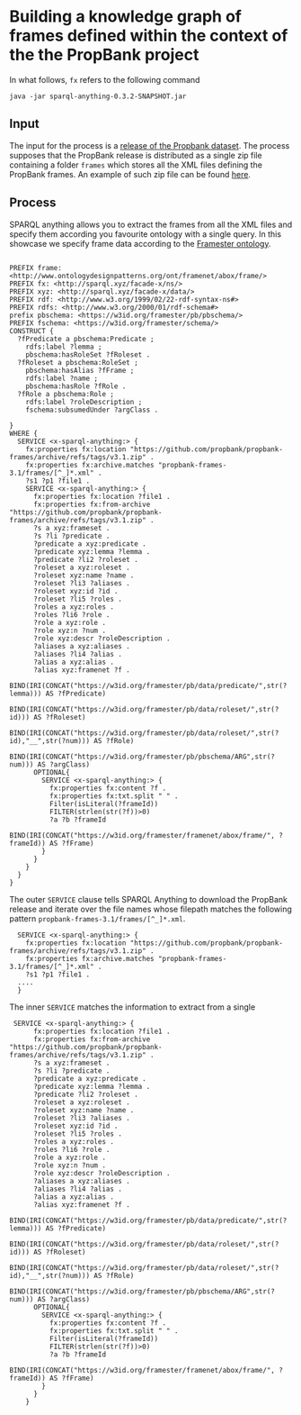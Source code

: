 # Building a knowledge graph of frames defined within the context of the the PropBank project

In what follows, `fx` refers to the following command
```
java -jar sparql-anything-0.3.2-SNAPSHOT.jar  
```

## Input

The input for the process is a [release of the Propbank dataset](https://github.com/propbank/propbank-frames/releases). 
The process supposes that the PropBank release is distributed as a single zip file containing a folder ``frames`` which stores all the XML files defining the PropBank frames.
An example of such zip file can be found [here](https://github.com/propbank/propbank-frames/archive/refs/tags/v3.1.zip).

## Process

SPARQL anything allows you to extract the frames from all the XML files and specify them according you favourite ontology with a single query.
In this showcase we specify frame data according to the [Framester ontology](https://w3id.org/framester).


```

PREFIX frame: <http://www.ontologydesignpatterns.org/ont/framenet/abox/frame/>
PREFIX fx: <http://sparql.xyz/facade-x/ns/>
PREFIX xyz: <http://sparql.xyz/facade-x/data/>
PREFIX rdf: <http://www.w3.org/1999/02/22-rdf-syntax-ns#>
PREFIX rdfs: <http://www.w3.org/2000/01/rdf-schema#>
prefix pbschema: <https://w3id.org/framester/pb/pbschema/>
PREFIX fschema: <https://w3id.org/framester/schema/>
CONSTRUCT {
  ?fPredicate a pbschema:Predicate ;
    rdfs:label ?lemma ;
    pbschema:hasRoleSet ?fRoleset .
  ?fRoleset a pbschema:RoleSet ;
    pbschema:hasAlias ?fFrame ;
    rdfs:label ?name ;
    pbschema:hasRole ?fRole .
  ?fRole a pbschema:Role ;
    rdfs:label ?roleDescription ;
    fschema:subsumedUnder ?argClass .

}
WHERE {
  SERVICE <x-sparql-anything:> {
    fx:properties fx:location "https://github.com/propbank/propbank-frames/archive/refs/tags/v3.1.zip" .
    fx:properties fx:archive.matches "propbank-frames-3.1/frames/[^_]*.xml" .
    ?s1 ?p1 ?file1 .
    SERVICE <x-sparql-anything:> {
      fx:properties fx:location ?file1 .
      fx:properties fx:from-archive "https://github.com/propbank/propbank-frames/archive/refs/tags/v3.1.zip" .
      ?s a xyz:frameset .
      ?s ?li ?predicate .
      ?predicate a xyz:predicate .
      ?predicate xyz:lemma ?lemma .
      ?predicate ?li2 ?roleset .
      ?roleset a xyz:roleset .
      ?roleset xyz:name ?name .
      ?roleset ?li3 ?aliases .
      ?roleset xyz:id ?id .
      ?roleset ?li5 ?roles .
      ?roles a xyz:roles .
      ?roles ?li6 ?role .
      ?role a xyz:role .
      ?role xyz:n ?num .
      ?role xyz:descr ?roleDescription .
      ?aliases a xyz:aliases .
      ?aliases ?li4 ?alias .
      ?alias a xyz:alias .
      ?alias xyz:framenet ?f .
      BIND(IRI(CONCAT("https://w3id.org/framester/pb/data/predicate/",str(?lemma))) AS ?fPredicate)
      BIND(IRI(CONCAT("https://w3id.org/framester/pb/data/roleset/",str(?id))) AS ?fRoleset)
      BIND(IRI(CONCAT("https://w3id.org/framester/pb/data/roleset/",str(?id),"__",str(?num))) AS ?fRole)
      BIND(IRI(CONCAT("https://w3id.org/framester/pb/pbschema/ARG",str(?num))) AS ?argClass)
      OPTIONAL{
        SERVICE <x-sparql-anything:> {
          fx:properties fx:content ?f .
          fx:properties fx:txt.split " " .
          Filter(isLiteral(?frameId))
          FILTER(strlen(str(?f))>0)
          ?a ?b ?frameId
          BIND(IRI(CONCAT("https://w3id.org/framester/framenet/abox/frame/", ?frameId)) AS ?fFrame)
        }
      }
    }
  }
}

```

The outer ``SERVICE`` clause tells SPARQL Anything to download the PropBank release and iterate over the file names whose filepath matches the following pattern ``propbank-frames-3.1/frames/[^_]*.xml``.

```
  SERVICE <x-sparql-anything:> {
    fx:properties fx:location "https://github.com/propbank/propbank-frames/archive/refs/tags/v3.1.zip" .
    fx:properties fx:archive.matches "propbank-frames-3.1/frames/[^_]*.xml" .
    ?s1 ?p1 ?file1 .
  ....
  }
```


The inner ``SERVICE`` matches the information to extract from a single

```
 SERVICE <x-sparql-anything:> {
      fx:properties fx:location ?file1 .
      fx:properties fx:from-archive "https://github.com/propbank/propbank-frames/archive/refs/tags/v3.1.zip" .
      ?s a xyz:frameset .
      ?s ?li ?predicate .
      ?predicate a xyz:predicate .
      ?predicate xyz:lemma ?lemma .
      ?predicate ?li2 ?roleset .
      ?roleset a xyz:roleset .
      ?roleset xyz:name ?name .
      ?roleset ?li3 ?aliases .
      ?roleset xyz:id ?id .
      ?roleset ?li5 ?roles .
      ?roles a xyz:roles .
      ?roles ?li6 ?role .
      ?role a xyz:role .
      ?role xyz:n ?num .
      ?role xyz:descr ?roleDescription .
      ?aliases a xyz:aliases .
      ?aliases ?li4 ?alias .
      ?alias a xyz:alias .
      ?alias xyz:framenet ?f .
      BIND(IRI(CONCAT("https://w3id.org/framester/pb/data/predicate/",str(?lemma))) AS ?fPredicate)
      BIND(IRI(CONCAT("https://w3id.org/framester/pb/data/roleset/",str(?id))) AS ?fRoleset)
      BIND(IRI(CONCAT("https://w3id.org/framester/pb/data/roleset/",str(?id),"__",str(?num))) AS ?fRole)
      BIND(IRI(CONCAT("https://w3id.org/framester/pb/pbschema/ARG",str(?num))) AS ?argClass)
      OPTIONAL{
        SERVICE <x-sparql-anything:> {
          fx:properties fx:content ?f .
          fx:properties fx:txt.split " " .
          Filter(isLiteral(?frameId))
          FILTER(strlen(str(?f))>0)
          ?a ?b ?frameId
          BIND(IRI(CONCAT("https://w3id.org/framester/framenet/abox/frame/", ?frameId)) AS ?fFrame)
        }
      }
    }
 ```

